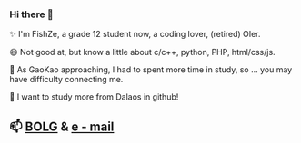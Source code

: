 <!--

### Hi there 👋

**FishZe/FishZe** is a ✨ _special_ ✨ repository because its `README.md` (this file) appears on your GitHub profile.

Here are some ideas to get you started:

- 🔭 I’m currently working on ...
- 🌱 I’m currently learning ...
- 👯 I’m looking to collaborate on ...
- 🤔 I’m looking for help with ...
- 💬 Ask me about ...
- 📫 How to reach me: ...
- 😄 Pronouns: ...
- ⚡ Fun fact: ...
-->

### Hi there 👋

✨ I'm FishZe, a grade 12 student now, a coding lover, (retired) OIer.

😄 Not good at, but know a little about c/c++, python, PHP, html/css/js.

🤔 As GaoKao approaching, I had to spent more time in study, so ...  you may have difficulty connecting me.

💬 I want to study more from Dalaos in github!

## 📫 [BOLG](https://www.fishze.com)  &  [e - mail](mailto:3053473706@qq.com)

